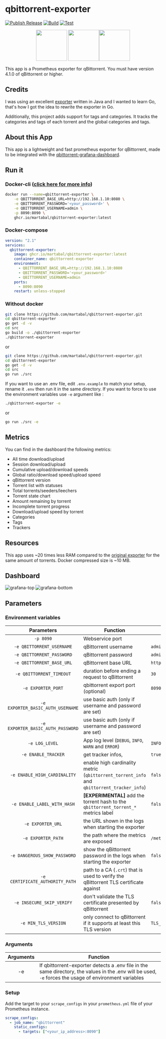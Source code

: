 # qbittorrent-exporter

[![Publish Release](https://github.com/martabal/qbittorrent-exporter/actions/workflows/docker.yml/badge.svg)](https://github.com/martabal/qbittorrent-exporter/actions/workflows/docker.yml)
[![Build](https://github.com/martabal/qbittorrent-exporter/actions/workflows/build.yml/badge.svg)](https://github.com/martabal/qbittorrent-exporter/actions/workflows/build.yml)
[![Test](https://github.com/martabal/qbittorrent-exporter/actions/workflows/test.yml/badge.svg)](https://github.com/martabal/qbittorrent-exporter/actions/workflows/test.yml)

<p align="center">
<img src="img/qbittorrent.png" width=100> <img src="img/prometheus.png" width=100><img src="img/golang.png" width=100>
</p>

This app is a Prometheus exporter for qBittorrent.
You must have version 4.1.0 of qBittorrent or higher.

## Credits

I was using an excellent [exporter](https://github.com/caseyscarborough/qbittorrent-exporter) written in Java and I wanted to learn Go, that's how I got the idea to rewrite the exporter in Go.

Additionally, this project adds support for tags and categories. It tracks the categories and tags of each torrent and the global categories and tags.

## About this App

This app is a lightweight and fast prometheus exporter for qBittorrent, made to be integrated with the [qbittorrent-grafana-dashboard](https://raw.githubusercontent.com/martabal/qbittorrent-exporter/main/grafana/dashboard.json).

## Run it

### Docker-cli ([click here for more info](https://docs.docker.com/engine/reference/commandline/cli/))

```sh
docker run --name=qbittorrent-exporter \
    -e QBITTORRENT_BASE_URL=http://192.168.1.10:8080 \
    -e QBITTORRENT_PASSWORD='<your_password>' \
    -e QBITTORRENT_USERNAME=admin \
    -p 8090:8090 \
    ghcr.io/martabal/qbittorrent-exporter:latest
```

### Docker-compose

```yaml
version: "2.1"
services:
  qbittorrent-exporter:
    image: ghcr.io/martabal/qbittorrent-exporter:latest
    container_name: qbittorrent-exporter
    environment:
      - QBITTORRENT_BASE_URL=http://192.168.1.10:8080
      - QBITTORRENT_PASSWORD='<your_password>'
      - QBITTORRENT_USERNAME=admin
    ports:
      - 8090:8090
    restart: unless-stopped
```

### Without docker

```sh
git clone https://github.com/martabal/qbittorrent-exporter.git
cd qbittorrent-exporter
go get -d -v
cd src
go build -o ./qbittorrent-exporter
./qbittorrent-exporter
```

or

```sh
git clone https://github.com/martabal/qbittorrent-exporter.git
cd qbittorrent-exporter
go get -d -v
cd src
go run ./src
```

If you want to use an .env file, edit `.env.example` to match your setup, rename it `.env` then run it in the same directory. If you want to force to use the environment variables use `-e` argument like :

```sh
./qbittorrent-exporter -e
```

or

```sh
go run ./src -e
```

## Metrics

You can find in the dashboard the following metrics:

- All time download/upload
- Session download/upload
- Cumulative upload/download speeds
- Global ratio/download speed/upload speed
- qBittorrent version
- Torrent list with statuses
- Total torrents/seeders/leechers
- Torrent state chart
- Amount remaining by torrent
- Incomplete torrent progress
- Download/upload speed by torrent
- Categories
- Tags
- Trackers

## Resources

This app uses ~20 times less RAM compared to the [original exporter](https://github.com/caseyscarborough/qbittorrent-exporter) for the same amount of torrents.
Docker compressed size is ~10 MB.

## Dashboard

![grafana-top](img/grafana-1.png)
![grafana-bottom](img/grafana-2.png)

## Parameters

### Environment variables

|            Parameters             | Function                                                                                   | Default Value           |
| :-------------------------------: | ------------------------------------------------------------------------------------------ | ----------------------- |
|             `-p 8090`             | Webservice port                                                                            |                         |
|     `-e QBITTORRENT_USERNAME`     | qBittorrent username                                                                       | `admin`                 |
|     `-e QBITTORRENT_PASSWORD`     | qBittorrent password                                                                       | `adminadmin`            |
|     `-e QBITTORRENT_BASE_URL`     | qBittorrent base URL                                                                       | `http://localhost:8090` |
|     `-e QBITTORRENT_TIMEOUT`      | duration before ending a request to qBittorrent                                            | `30`                    |
|        `-e EXPORTER_PORT`         | qbittorrent export port (optional)                                                         | `8090`                  |
| `-e EXPORTER_BASIC_AUTH_USERNAME` | use basic auth (only if username and password are set)                                     |                         |
| `-e EXPORTER_BASIC_AUTH_PASSWORD` | use basic auth (only if username and password are set)                                     |                         |
|          `-e LOG_LEVEL`           | App log level (`DEBUG`, `INFO`, `WARN` and `ERROR`)                                        | `INFO`                  |
|        `-e ENABLE_TRACKER`        | get tracker infos,                                                                         | `true`                  |
|   `-e ENABLE_HIGH_CARDINALITY`    | enable high cardinality metric (`qbittorrent_torrent_info` and `qbittorrent_tracker_info`) | `false`                 |
|    `-e ENABLE_LABEL_WITH_HASH`    | **[EXPERIMENTAL]** add the torrent hash to the `qbittorrent_torrent_*` metrics label       | `false`                 |
|         `-e EXPORTER_URL`         | the URL shown in the logs when starting the exporter                                       |                         |
|        `-e EXPORTER_PATH`         | the path where the metrics are exposed                                                     | `/metrics`              |
|   `-e DANGEROUS_SHOW_PASSWORD`    | show the qBittorrent password in the logs when starting the exporter                       | `false`                 |
|  `-e CERTIFICATE_AUTHORITY_PATH`  | path to a CA (`.crt`) that is used to verify the qBittorrent TLS certificate against       |                         |
|     `-e INSECURE_SKIP_VERIFY`     | don't validate the TLS certificate presented by qBittorrent                                | `false`                 |
|       `-e MIN_TLS_VERSION`        | only connect to qBittorrent if it supports at least this TLS version                       | `TLS_1_2`               |

### Arguments

| Arguments | Function                                                                                                                                               |
| :-------: | ------------------------------------------------------------------------------------------------------------------------------------------------------ |
|    -e     | If qbittorrent-exporter detects a .env file in the same directory, the values in the .env will be used, `-e` forces the usage of environment variables |

### Setup

Add the target to your `scrape_configs` in your `prometheus.yml` file of your Prometheus instance.

```yaml
scrape_configs:
  - job_name: "qbittorrent"
    static_configs:
      - targets: ["<your_ip_address>:8090"]
```
